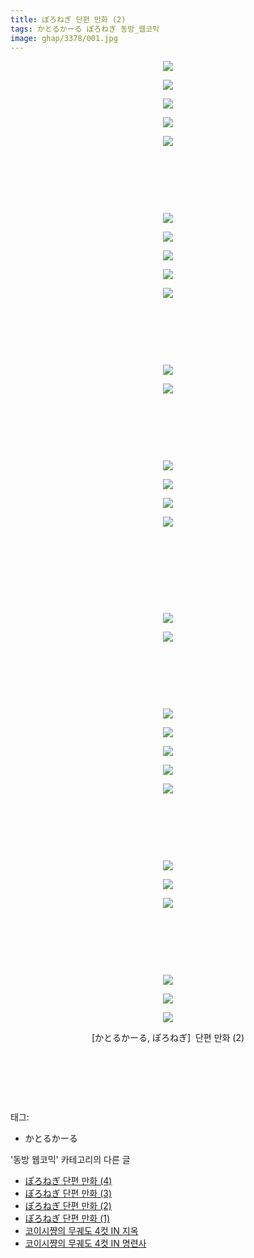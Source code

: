 ```yaml
---
title: ぽろねぎ 단편 만화 (2)
tags: かとるかーる ぽろねぎ 동방_웹코믹
image: ghap/3378/001.jpg
---
```

<div class="article">
<p style="text-align: center; clear: none; float: none;"><img src="{{ site.nasurl }}/ghap/3378/001.jpg"/></p>
<p style="text-align: center; clear: none; float: none;"><img src="{{ site.nasurl }}/ghap/3378/002.jpg"/></p>
<p style="text-align: center; clear: none; float: none;"><img src="{{ site.nasurl }}/ghap/3378/003.jpg"/></p>
<p style="text-align: center; clear: none; float: none;"><img src="{{ site.nasurl }}/ghap/3378/004.jpg"/></p>
<p style="text-align: center; clear: none; float: none;"><img src="{{ site.nasurl }}/ghap/3378/005.jpg"/></p>
<p style="text-align: center; clear: none; float: none;"><br/></p>
<p style="text-align: center; clear: none; float: none;"><br/></p>
<p style="text-align: center; clear: none; float: none;"><br/></p>
<p style="text-align: center; clear: none; float: none;"><img src="{{ site.nasurl }}/ghap/3378/006.jpg"/></p>
<p style="text-align: center; clear: none; float: none;"><img src="{{ site.nasurl }}/ghap/3378/007.jpg"/></p>
<p style="text-align: center; clear: none; float: none;"><img src="{{ site.nasurl }}/ghap/3378/008.jpg"/></p>
<p style="text-align: center; clear: none; float: none;"><img src="{{ site.nasurl }}/ghap/3378/009.jpg"/></p>
<p style="text-align: center; clear: none; float: none;"><img src="{{ site.nasurl }}/ghap/3378/010.jpg"/></p>
<p style="text-align: center; clear: none; float: none;"><br/></p>
<p style="text-align: center; clear: none; float: none;"><br/></p>
<p style="text-align: center; clear: none; float: none;"><br/></p>
<p style="text-align: center; clear: none; float: none;"><img src="{{ site.nasurl }}/ghap/3378/011.jpg"/></p>
<p style="text-align: center; clear: none; float: none;"><img src="{{ site.nasurl }}/ghap/3378/012.jpg"/></p>
<p style="text-align: center; clear: none; float: none;"><br/></p>
<p style="text-align: center; clear: none; float: none;"><br/></p>
<p style="text-align: center; clear: none; float: none;"><br/></p>
<p style="text-align: center; clear: none; float: none;"><img src="{{ site.nasurl }}/ghap/3378/013.jpg"/></p>
<p style="text-align: center; clear: none; float: none;"><img src="{{ site.nasurl }}/ghap/3378/014.jpg"/></p>
<p style="text-align: center; clear: none; float: none;"><img src="{{ site.nasurl }}/ghap/3378/015.jpg"/></p>
<p style="text-align: center; clear: none; float: none;"><img src="{{ site.nasurl }}/ghap/3378/016.jpg"/></p>
<p style="text-align: center; clear: none; float: none;"><br/></p>
<p style="text-align: center; clear: none; float: none;"><br/></p>
<p style="text-align: center; clear: none; float: none;"><br/></p>
<p style="text-align: center; clear: none; float: none;"><br/></p>
<p style="text-align: center; clear: none; float: none;"><img src="{{ site.nasurl }}/ghap/3378/017.jpg"/></p>
<p style="text-align: center; clear: none; float: none;"><img src="{{ site.nasurl }}/ghap/3378/018.jpg"/></p>
<p style="text-align: center; clear: none; float: none;"><br/></p>
<p style="text-align: center; clear: none; float: none;"><br/></p>
<p style="text-align: center; clear: none; float: none;"><br/></p>
<p style="text-align: center; clear: none; float: none;"><img src="{{ site.nasurl }}/ghap/3378/019.jpg"/></p>
<p style="text-align: center; clear: none; float: none;"><img src="{{ site.nasurl }}/ghap/3378/020.jpg"/></p>
<p style="text-align: center; clear: none; float: none;"><img src="{{ site.nasurl }}/ghap/3378/021.jpg"/></p>
<p style="text-align: center; clear: none; float: none;"><img src="{{ site.nasurl }}/ghap/3378/022.jpg"/></p>
<p style="text-align: center; clear: none; float: none;"><img src="{{ site.nasurl }}/ghap/3378/023.jpg"/></p>
<p style="text-align: center; clear: none; float: none;"><br/></p>
<p style="text-align: center; clear: none; float: none;"><br/></p>
<p style="text-align: center; clear: none; float: none;"><br/></p>
<p style="text-align: center; clear: none; float: none;"><img src="{{ site.nasurl }}/ghap/3378/024.jpg"/></p>
<p style="text-align: center; clear: none; float: none;"><img src="{{ site.nasurl }}/ghap/3378/025.jpg"/></p>
<p style="text-align: center; clear: none; float: none;"><img src="{{ site.nasurl }}/ghap/3378/026.jpg"/></p>
<p style="text-align: center; clear: none; float: none;"><br/></p>
<p style="text-align: center; clear: none; float: none;"><br/></p>
<p style="text-align: center; clear: none; float: none;"><br/></p>
<p style="text-align: center; clear: none; float: none;"><img src="{{ site.nasurl }}/ghap/3378/027.jpg"/></p>
<p style="text-align: center; clear: none; float: none;"><img src="{{ site.nasurl }}/ghap/3378/028.jpg"/></p>
<p style="text-align: center; clear: none; float: none;"><img src="{{ site.nasurl }}/ghap/3378/029.jpg"/></p>
<p style="text-align: center; clear: none; float: none;">[かとるかーる, ぽろねぎ]  단편 만화 (2)</p>
<p style="text-align: center; clear: none; float: none;"><br/></p>
<p style="text-align: center; clear: none; float: none;"><br/></p>
<p><br/></p>
</div><div class="tagTrail">
<p>태그: </p>
<ul>
<li>かとるかーる</li>
</ul>
</div><div class="another">
<p>'동방 웹코믹' 카테고리의 다른 글</p>
<ul>
<li><a href="/2017-06-16-ghap_3380">ぽろねぎ 단편 만화 (4)</a></li>
<li><a href="/2017-06-16-ghap_3379">ぽろねぎ 단편 만화 (3)</a></li>
<li><a href="/2017-06-15-ghap_3378">ぽろねぎ 단편 만화 (2)</a></li>
<li><a href="/2017-06-15-ghap_3377">ぽろねぎ 단편 만화 (1)</a></li>
<li><a href="/2017-06-13-ghap_3376">코이시쨩의 무궤도 4컷 IN 지옥</a></li>
<li><a href="/2017-06-13-ghap_3375">코이시쨩의 무궤도 4컷 IN 명련사</a></li>
</ul>
</div><div class="cb_module cb_fluid">
<div class="cb_wrt cb_profile">
</div><!-- commentList close -->
</div>